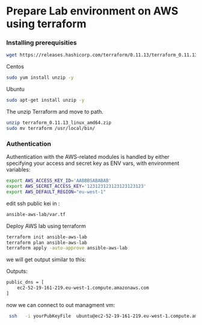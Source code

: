 

# Prepare Lab environment on AWS using terraform

### Installing prerequisities 
```bash
wget https://releases.hashicorp.com/terraform/0.11.13/terraform_0.11.13_linux_amd64.zip
```

Centos
```bash
sudo yum install unzip -y
```

Ubuntu
```bash
sudo apt-get install unzip -y
```

The unzip Terraform and move to path.


```bash
unzip terraform_0.11.13_linux_amd64.zip
sudo mv terraform /usr/local/bin/
```




### Authentication

Authentication with the AWS-related modules is handled by either specifying your access and secret key as ENV vars,
with environment variables:
```bash
export AWS_ACCESS_KEY_ID='AABBBSABABAB'
export AWS_SECRET_ACCESS_KEY='123123123123123123123'
export AWS_DEFAULT_REGION="eu-west-1"
```

edit ssh public kei in :
```bash
ansible-aws-lab/var.tf
```


Deploy AWS lab using terraform
```bash
terraform init ansible-aws-lab
terraform plan ansible-aws-lab
terraform apply -auto-approve ansible-aws-lab  
```

we will get output similar to this:

Outputs:
```bash
public_dns = [
    ec2-52-19-161-219.eu-west-1.compute.amazonaws.com
]
```

now we can connect to out managment vm:

```bash
 ssh   -i yourPubKeyFile  ubuntu@ec2-52-19-161-219.eu-west-1.compute.amazonaws.com
```



